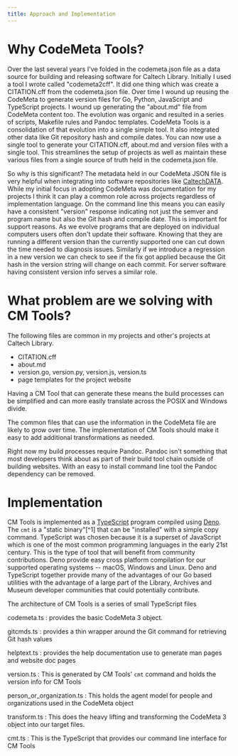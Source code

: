 ```yaml
---
title: Approach and Implementation
---
```


# Why CodeMeta Tools?

Over the last several years I've folded in the codemeta.json file as a data source for building and releasing software for Caltech Library. Initially I used a tool I wrote called "codemeta2cff". It did one thing which was create a CITATION.cff from the codemeta.json file. Over time I wound up reusing the CodeMeta to generate version files for Go, Python, JavaScript and TypeScript projects. I wound up generating the "about.md" file from CodeMeta content too.  The evolution was organic and resulted in a series of scripts, Makefile rules and Pandoc templates.  CodeMeta Tools is a consolidation of that evolution into a single simple tool. It also integrated other data like Git repository hash and compile dates. You can now use a single tool to generate your CITATION.cff, about.md and version files with a single tool. This streamlines the setup of projects as well as maintain these various files from a single source of truth held in the codemeta.json file.

So why is this significant?  The metadata held in our CodeMeta JSON file is very helpful when integrating into software repositories like [CaltechDATA](https://data.caltech.edu). While my initial focus in adopting CodeMeta was documentation for my projects I think it can play a common role across projects regardless of implementation language.  On the command line this means you can easily have a consistent "version" response indicating not just the semver and program name but also the Git hash and compile date. This is important for support reasons. As we evolve programs that are deployed on individual computers users often don't update their software. Knowing that they are running a different version than the currently supported one can cut down the time needed to diagnosis issues. Similarly if we introduce a regression in a new version we can check to see if the fix got applied because the Git hash in the version string will change on each commit. For server software having consistent version info serves a similar role.

# What problem are we solving with CM Tools?

The following files are common in my projects and other's projects at Caltech Library.

- CITATION.cff
- about.md
- version.go, version.py, version.js, version.ts
- page templates for the project website

Having a CM Tool that can generate these means the build processes can be simplified and can more easily translate across the POSIX and Windows divide. 

The common files that can use the information in the CodeMeta file are likely to grow over time. The implementation of CM Tools should make it easy to add additional transformations as needed.

Right now my build processes require Pandoc. Pandoc isn't something that most developers think about as part of their build tool chain outside of building websites.  With an easy to install command line tool the Pandoc dependency can be removed.

# Implementation

CM Tools is implemented as a [TypeScript](https://typescriptlang.org) program compiled using [Deno](https://deno.com). The `cmt` is a "static binary"[^1] that can be "installed" with a simple copy command. TypeScript was chosen because it is a superset of JavaScript which is one of the most common programming languages in the early 21st century.  This is the type of tool that will benefit from community contributions.  Deno provide easy cross platform compilation for our supported operating systems -- macOS, Windows and Linux. Deno and TypeScript together provide many of the advantages of our Go based utilities with the advantage of a large part of the Library, Archives and Museum developer communities that could potentially contribute.

The architecture of CM Tools is a series of small TypeScript files

codemeta.ts
: provides the basic CodeMeta 3 object.

gitcmds.ts
: provides a thin wrapper around the Git command for retrieving Git hash values

helptext.ts
: provides the help documentation use to generate man pages and website doc pages

version.ts
: This is generated by CM Tools' `cmt` command and holds the version info for CM Tools

person_or_organization.ts
: This holds the agent model for people and organizations used in the CodeMeta object

transform.ts
: This does the heavy lifting and transforming the CodeMeta 3 object into our target files.

cmt.ts
: This is the TypeScript that provides our command line interface for CM Tools
